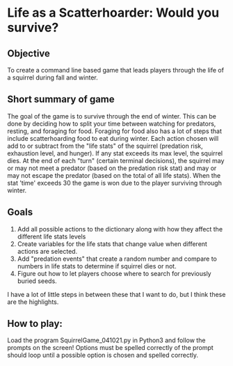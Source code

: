 # Life as a Scatterhoarder: Would you survive?

## Objective
To create a command line based game that leads players 
    through the life of a squirrel during fall and winter.

## Short summary of game
The goal of the game is to survive through the end of winter.
    This can be done by deciding how to split your time between
    watching for predators, resting, and foraging for food.
    Foraging for food also has a lot of steps that include
    scatterhoarding food to eat during winter.
    Each action chosen will add to or subtract from the 
    "life stats" of the squirrel (predation risk, exhaustion level,
    and hunger). If any stat exceeds its max level, the squirrel dies.
    At the end of each "turn" (certain terminal decisions),
    the squirrel may or may not meet a predator (based on the 
    predation risk stat) and may or may not escape the predator
    (based on the total of all life stats). When the stat 'time' exceeds 30
    the game is won due to the player surviving through winter.

## Goals
1.  Add all possible actions to the dictionary along with how they 
    affect the different life stats levels
2.  Create variables for the life stats that change value when 
    different actions are selected.
3.  Add "predation events" that create a random number and
    compare to numbers in life stats to determine if squirrel dies or not.
4.  Figure out how to let players choose where to search for 
    previously buried seeds.

I have a lot of little steps in between these that I want to do, but I think
these are the highlights.


## How to play:
Load the program SquirrelGame_041021.py in Python3 and follow the prompts on the screen!
Options must be spelled correctly of the prompt should loop until a possible option is chosen
and spelled correctly.
